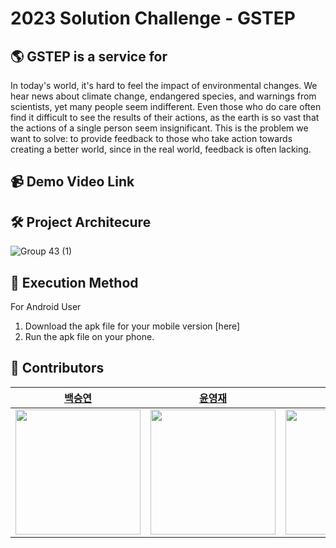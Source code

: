 # 2023 Solution Challenge - GSTEP

## 🌎 GSTEP is a service for 
In today's world, it's hard to feel the impact of environmental changes. We hear news about climate change, endangered species, and warnings from scientists, yet many people seem indifferent. Even those who do care often find it difficult to see the results of their actions, as the earth is so vast that the actions of a single person seem insignificant. This is the problem we want to solve: to provide feedback to those who take action towards creating a better world, since in the real world, feedback is often lacking.

## 📹 Demo Video Link


## 🛠 Project Architecure
![Group 43 (1)](https://user-images.githubusercontent.com/113160789/229115333-7f399fd0-4959-4a94-90d2-a785212f3b74.png)

## 📱 Execution Method
For Android User

1. Download the apk file for your mobile version [here]
2. Run the apk file on your phone.

## 👥 Contributors
|[백승연](https://github.com/yeonannab)|[윤영재](https://github.com/yun0jae)|[이혜민](https://github.com/haaem)|[장율](https://github.com/yuljang)|
|---|---|---|---|
|<img src="https://user-images.githubusercontent.com/113160789/229120952-c360c9e1-f11f-425b-90ae-0049f13d2249.jpeg" width="200">|<img src="https://user-images.githubusercontent.com/113160789/229120233-f007bf1f-c202-418a-946d-761c13d3f686.jpeg" width="200">|<img src="https://user-images.githubusercontent.com/113160789/229121468-dffb5a12-8483-432c-9c9b-544369784f93.jpeg" width="200">|<img src="https://user-images.githubusercontent.com/113160789/229120613-3b83e377-3ec7-45c6-a542-c32566bfc1c1.jpeg" width="200">|
